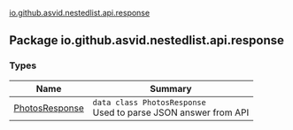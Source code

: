 [io.github.asvid.nestedlist.api.response](./index.md)

## Package io.github.asvid.nestedlist.api.response

### Types

| Name | Summary |
|---|---|
| [PhotosResponse](-photos-response/index.md) | `data class PhotosResponse`<br>Used to parse JSON answer from API |
